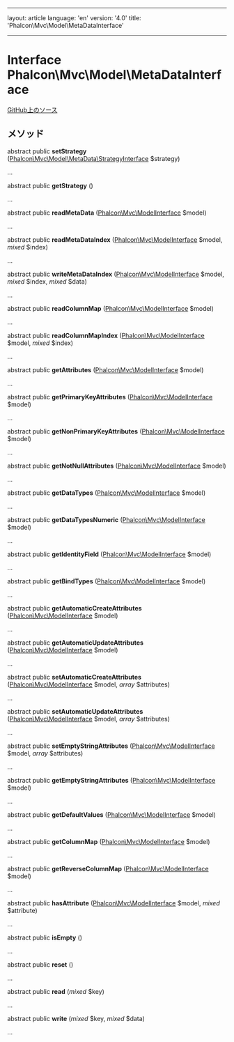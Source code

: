 * * *

layout: article language: 'en' version: '4.0' title: 'Phalcon\Mvc\Model\MetaDataInterface'

* * *

# Interface **Phalcon\Mvc\Model\MetaDataInterface**

<a href="https://github.com/phalcon/cphalcon/tree/v4.0.0/phalcon/mvc/model/metadatainterface.zep" class="btn btn-default btn-sm">GitHub上のソース</a>

## メソッド

abstract public **setStrategy** ([Phalcon\Mvc\Model\MetaData\StrategyInterface](/4.0/en/api/Phalcon_Mvc_Model_MetaData_StrategyInterface) $strategy)

...

abstract public **getStrategy** ()

...

abstract public **readMetaData** ([Phalcon\Mvc\ModelInterface](/4.0/en/api/Phalcon_Mvc_ModelInterface) $model)

...

abstract public **readMetaDataIndex** ([Phalcon\Mvc\ModelInterface](/4.0/en/api/Phalcon_Mvc_ModelInterface) $model, *mixed* $index)

...

abstract public **writeMetaDataIndex** ([Phalcon\Mvc\ModelInterface](/4.0/en/api/Phalcon_Mvc_ModelInterface) $model, *mixed* $index, *mixed* $data)

...

abstract public **readColumnMap** ([Phalcon\Mvc\ModelInterface](/4.0/en/api/Phalcon_Mvc_ModelInterface) $model)

...

abstract public **readColumnMapIndex** ([Phalcon\Mvc\ModelInterface](/4.0/en/api/Phalcon_Mvc_ModelInterface) $model, *mixed* $index)

...

abstract public **getAttributes** ([Phalcon\Mvc\ModelInterface](/4.0/en/api/Phalcon_Mvc_ModelInterface) $model)

...

abstract public **getPrimaryKeyAttributes** ([Phalcon\Mvc\ModelInterface](/4.0/en/api/Phalcon_Mvc_ModelInterface) $model)

...

abstract public **getNonPrimaryKeyAttributes** ([Phalcon\Mvc\ModelInterface](/4.0/en/api/Phalcon_Mvc_ModelInterface) $model)

...

abstract public **getNotNullAttributes** ([Phalcon\Mvc\ModelInterface](/4.0/en/api/Phalcon_Mvc_ModelInterface) $model)

...

abstract public **getDataTypes** ([Phalcon\Mvc\ModelInterface](/4.0/en/api/Phalcon_Mvc_ModelInterface) $model)

...

abstract public **getDataTypesNumeric** ([Phalcon\Mvc\ModelInterface](/4.0/en/api/Phalcon_Mvc_ModelInterface) $model)

...

abstract public **getIdentityField** ([Phalcon\Mvc\ModelInterface](/4.0/en/api/Phalcon_Mvc_ModelInterface) $model)

...

abstract public **getBindTypes** ([Phalcon\Mvc\ModelInterface](/4.0/en/api/Phalcon_Mvc_ModelInterface) $model)

...

abstract public **getAutomaticCreateAttributes** ([Phalcon\Mvc\ModelInterface](/4.0/en/api/Phalcon_Mvc_ModelInterface) $model)

...

abstract public **getAutomaticUpdateAttributes** ([Phalcon\Mvc\ModelInterface](/4.0/en/api/Phalcon_Mvc_ModelInterface) $model)

...

abstract public **setAutomaticCreateAttributes** ([Phalcon\Mvc\ModelInterface](/4.0/en/api/Phalcon_Mvc_ModelInterface) $model, *array* $attributes)

...

abstract public **setAutomaticUpdateAttributes** ([Phalcon\Mvc\ModelInterface](/4.0/en/api/Phalcon_Mvc_ModelInterface) $model, *array* $attributes)

...

abstract public **setEmptyStringAttributes** ([Phalcon\Mvc\ModelInterface](/4.0/en/api/Phalcon_Mvc_ModelInterface) $model, *array* $attributes)

...

abstract public **getEmptyStringAttributes** ([Phalcon\Mvc\ModelInterface](/4.0/en/api/Phalcon_Mvc_ModelInterface) $model)

...

abstract public **getDefaultValues** ([Phalcon\Mvc\ModelInterface](/4.0/en/api/Phalcon_Mvc_ModelInterface) $model)

...

abstract public **getColumnMap** ([Phalcon\Mvc\ModelInterface](/4.0/en/api/Phalcon_Mvc_ModelInterface) $model)

...

abstract public **getReverseColumnMap** ([Phalcon\Mvc\ModelInterface](/4.0/en/api/Phalcon_Mvc_ModelInterface) $model)

...

abstract public **hasAttribute** ([Phalcon\Mvc\ModelInterface](/4.0/en/api/Phalcon_Mvc_ModelInterface) $model, *mixed* $attribute)

...

abstract public **isEmpty** ()

...

abstract public **reset** ()

...

abstract public **read** (*mixed* $key)

...

abstract public **write** (*mixed* $key, *mixed* $data)

...